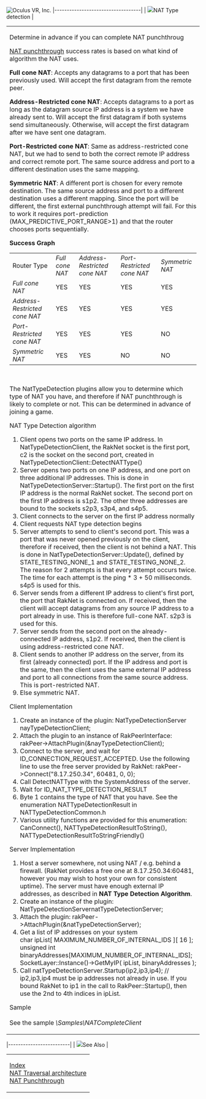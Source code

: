 <span style="background-color: rgb(255, 255, 255);">![Oculus VR, Inc.](RakNet_Icon_Final-copy.jpg)</span>
|-----------------------------------|
| ![](spacer.gif)NAT Type detection |

<table>
<colgroup>
<col width="100%" />
</colgroup>
<tbody>
<tr class="odd">
<td align="left"><p><span class="RakNetBlueHeader">Determine in advance if you can complete NAT punchthroug</span></p>
<a href="http://www.jenkinssoftware.com/raknet/manual/natpunchthrough.html">NAT punchthrough</a> success rates is based on what kind of algorithm the NAT uses.
<p><strong>Full cone NAT</strong>: Accepts any datagrams to a port that has been previously used. Will accept the first datagram from the remote peer.</p>
<p><strong>Address-Restricted cone NAT</strong>: Accepts datagrams to a port as long as the datagram source IP address is a system we have already sent to. Will accept the first datagram if both systems send simultaneously. Otherwise, will accept the first datagram after we have sent one datagram.</p>
<p><strong>Port-Restricted cone NAT</strong>: Same as address-restricted cone NAT, but we had to send to both the correct remote IP address and correct remote port. The same source address and port to a different destination uses the same mapping.</p>
<p><strong>Symmetric NAT</strong>: A different port is chosen for every remote destination. The same source address and port to a different destination uses a different mapping. Since the port will be different, the first external punchthrough attempt will fail. For this to work it requires port-prediction (MAX_PREDICTIVE_PORT_RANGE&gt;1) and that the router chooses ports sequentially.</p>
<strong>Success Graph</strong>
<table>
<tbody>
<tr class="odd">
<td align="left">Router Type</td>
<td align="left"><em>Full cone NAT</em></td>
<td align="left"><em>Address-Restricted cone NAT</em></td>
<td align="left"><em>Port-Restricted cone NAT</em></td>
<td align="left"><em>Symmetric NAT</em></td>
</tr>
<tr class="even">
<td align="left"><em>Full cone NAT</em></td>
<td align="left">YES</td>
<td align="left">YES</td>
<td align="left">YES</td>
<td align="left">YES</td>
</tr>
<tr class="odd">
<td align="left"><em>Address-Restricted cone NAT</em></td>
<td align="left">YES</td>
<td align="left">YES</td>
<td align="left">YES</td>
<td align="left">YES</td>
</tr>
<tr class="even">
<td align="left"><em>Port-Restricted cone NAT</em></td>
<td align="left">YES</td>
<td align="left">YES</td>
<td align="left">YES</td>
<td align="left">NO</td>
</tr>
<tr class="odd">
<td align="left"><em>Symmetric NAT</em></td>
<td align="left">YES</td>
<td align="left">YES</td>
<td align="left">NO</td>
<td align="left">NO</td>
</tr>
</tbody>
</table>
<p> </p>
<p>The NatTypeDetection plugins allow you to determine which type of NAT you have, and therefore if NAT punchthrough is likely to complete or not. This can be determined in advance of joining a game.</p>
<p><span class="RakNetBlueHeader">NAT Type Detection algorithm</span></p>
<ol>
<li>Client opens two ports on the same IP address. In NatTypeDetectionClient, the RakNet socket is the first port, c2 is the socket on the second port, created in NatTypeDetectionClient::DetectNATType()</li>
<li>Server opens two ports on one IP address, and one port on three additional IP addresses. This is done in NatTypeDetectionServer::Startup(). The first port on the first IP address is the normal RakNet socket. The second port on the first IP address is s1p2. The other three addresses are bound to the sockets s2p3, s3p4, and s4p5.</li>
<li>Client connects to the server on the first IP address normally</li>
<li>Client requests NAT type detection begins</li>
<li>Server attempts to send to client's second port. This was a port that was never opened previously on the client, therefore if received, then the client is not behind a NAT. This is done in NatTypeDetectionServer::Update(), defined by STATE_TESTING_NONE_1 and STATE_TESTING_NONE_2. The reason for 2 attempts is that every attempt occurs twice. The time for each attempt is the ping * 3 + 50 milliseconds. s4p5 is used for this.</li>
<li>Server sends from a different IP address to client's first port, the port that RakNet is connected on. If received, then the client will accept datagrams from any source IP address to a port already in use. This is therefore full-cone NAT. s2p3 is used for this.</li>
<li>Server sends from the second port on the already-connected IP address, s1p2. If received, then the client is using address-restricted cone NAT.</li>
<li>Client sends to another IP address on the server, from its first (already connected) port. If the IP address and port is the same, then the client uses the same external IP address and port to all connections from the same source address. This is port-restricted NAT.</li>
<li>Else symmetric NAT.</li>
</ol>
<p><span class="RakNetBlueHeader">Client Implementation</span></p>
<ol>
<li>Create an instance of the plugin: <span class="RakNetCode">NatTypeDetectionServer nayTypeDetectionClient;</span></li>
<li>Attach the plugin to an instance of RakPeerInterface: <span class="RakNetCode">rakPeer-&gt;AttachPlugin(&amp;nayTypeDetectionClient);</span></li>
<li>Connect to the server, and wait for ID_CONNECTION_REQUEST_ACCEPTED. Use the following line to use the free server provided by RakNet: <span class="RakNetCode">rakPeer-&gt;Connect(&quot;8.17.250.34&quot;, 60481, 0, 0);</span></li>
<li>Call DetectNATType with the SystemAddress of the server.</li>
<li>Wait for ID_NAT_TYPE_DETECTION_RESULT<span class="RakNetCode"></span></li>
<li>Byte 1 contains the type of NAT that you have. See the enumeration NATTypeDetectionResult in NATTypeDetectionCommon.h</li>
<li>Various utility functions are provided for this enumeration: <span class="RakNetCode">CanConnect(), NATTypeDetectionResultToString(), NATTypeDetectionResultToStringFriendly()</span></li>
</ol>
<p><span class="RakNetBlueHeader">Server Implementation</span></p>
<ol>
<li>Host a server somewhere, not using NAT / e.g. behind a firewall. (RakNet provides a free one at 8.17.250.34:60481, however you may wish to host your own for consistent uptime). The server must have enough external IP addresses, as described in <strong>NAT Type Detection Algorithm</strong>.</li>
<li>Create an instance of the plugin: <span class="RakNetCode">NatTypeDetectionServernatTypeDetectionServer;</span></li>
<li>Attach the plugin: <span class="RakNetCode">rakPeer-&gt;AttachPlugin(&amp;natTypeDetectionServer);</span></li>
<li>Get a list of IP addresses on your system<br /> <span class="RakNetCode">char ipList[ MAXIMUM_NUMBER_OF_INTERNAL_IDS ][ 16 ];<br /> unsigned int binaryAddresses[MAXIMUM_NUMBER_OF_INTERNAL_IDS];<br /> SocketLayer::Instance()-&gt;GetMyIP( ipList, binaryAddresses );</span></li>
<li>Call <span class="RakNetCode">natTypeDetectionServer.Startup(ip2,ip3,ip4); // ip2,ip3,ip4 must be ip addresses not already in use. If you bound RakNet to ip1 in the call to RakPeer::Startup(), then use the 2nd to 4th indices in ipList.</span></li>
</ol>
<p><span class="RakNetBlueHeader">Sample </span><br /><br /> See the sample <em>\Samples\NATCompleteClient</em></p></td>
</tr>
</tbody>
</table>

|-------------------------|
| ![](spacer.gif)See Also |

<table>
<colgroup>
<col width="100%" />
</colgroup>
<tbody>
<tr class="odd">
<td align="left"><p><a href="index.html">Index</a><br /> <a href="nattraversalarchitecture.html">NAT Traversal architecture</a><br /> <a href="natpunchthrough.html">NAT Punchthrough</a></p></td>
</tr>
</tbody>
</table>
